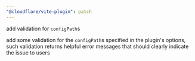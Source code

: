```yaml
---
"@cloudflare/vite-plugin": patch
---
```


add validation for `configPath`s

add some validation for the `configPath`s specified in the plugin's options,
such validation returns helpful error messages that should clearly indicate
the issue to users
